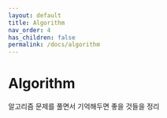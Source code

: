 ```yaml
---
layout: default
title: Algorithm
nav_order: 4
has_children: false 
permalink: /docs/algorithm
---
```


# Algorithm
알고리즘 문제를 풀면서 기억해두면 좋을 것들을 정리
